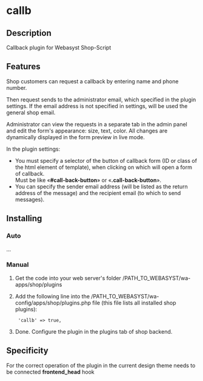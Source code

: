 # callb

## Description
Callback plugin for Webasyst Shop-Script

## Features
Shop customers can request a callback by entering name and phone number.

Then request sends to the administrator email, which specified in the plugin settings. If the email address is not specified in settings, will be used the general shop email.

Administrator can view the requests in a separate tab in the admin panel and edit the form's appearance: size, text, color. All changes are dynamically displayed in the form preview in live mode.

In the plugin settings:
- You must specify a selector of the button of callback form (ID or class of the html element of template), when clicking on which will open a form of callback.  
Must be like «**#call-back-button**» or «**.call-back-button**».
- You can specify the sender email address (will be listed as the return address of the message) and the recipient email (to which to send messages).

## Installing
### Auto
...

### Manual
1. Get the code into your web server's folder /PATH_TO_WEBASYST/wa-apps/shop/plugins

2. Add the following line into the /PATH_TO_WEBASYST/wa-config/apps/shop/plugins.php file (this file lists all installed shop plugins):

		'callb' => true,

3. Done. Configure the plugin in the plugins tab of shop backend.

## Specificity
For the correct operation of the plugin in the current design theme needs to be connected **frontend_head** hook